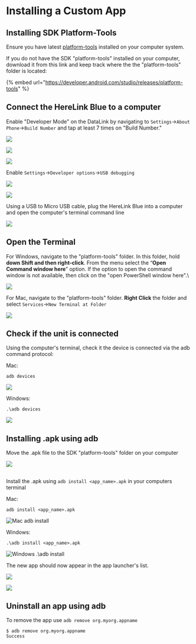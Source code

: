# Installing a Custom App

## Installing SDK Platform-Tools

Ensure you have latest [platform-tools](https://developer.android.com/studio/releases/platform-tools) installed on your computer system.

If you do not have the SDK "platform-tools" installed on your computer, download it from this link and keep track where the the "platform-tools" folder is located:

{% embed url="https://developer.android.com/studio/releases/platform-tools" %}

## Connect the HereLink Blue to a computer

Enable "Developer Mode" on the DataLink by navigating to `Settings`->`About Phone`->`Build Number` and tap at least 7 times on "Build Number."

![](<../../../../../.gitbook/assets/Screen Shot 2021-02-14 at 1.07.56 PM.png>)

![](<../../../../../.gitbook/assets/Screen Shot 2021-02-14 at 1.09.10 PM (2).png>)

![](<../../../../../.gitbook/assets/Screen Shot 2021-02-14 at 1.10.10 PM.png>)

Enable `Settings`->`Developer options`->`USB debugging`

![](<../../../../../.gitbook/assets/Screen Shot 2021-02-14 at 1.11.47 PM.png>)

![](<../../../../../.gitbook/assets/Screen Shot 2021-02-14 at 1.13.17 PM.png>)

Using a USB to Micro USB cable, plug the HereLink Blue into a computer and open the computer's terminal command line

![](../../../../../.gitbook/assets/herelink-computer.jpeg)

## Open the Terminal <a href="#open-the-terminal" id="open-the-terminal"></a>

For Windows, navigate to the "platform-tools" folder. In this folder, hold **down Shift and then right-click**. From the menu select the “**Open Command window here**” option. If the option to open the command window is not available, then click on the "open PowerShell window here".\


![](https://docs.union-robotics.com/\~/files/v0/b/gitbook-28427.appspot.com/o/assets%2F-MTS1Xx6Kx3fwJFjqpWk%2F-MUUbr0dnuRHkGpp73qV%2F-MUUkDY9A-6Upvid92Q7%2FClick-on-the-%E2%80%9COpen-PowerShell-window-here%E2%80%9D-1024x731-1.png?alt=media\&token=28273723-a0ed-48ce-9f01-9c486bfe446d)

For Mac, navigate to the "platform-tools" folder. **Right Click** the folder and select  `Services`->`New Terminal at Folder`

![](<../../../../../.gitbook/assets/Screen Shot 2021-02-26 at 11.14.36 AM.png>)

## Check if the unit is connected

Using the computer's terminal, check it the device is connected via the adb command protocol:

Mac:

```
adb devices

```

![](<../../../../../.gitbook/assets/Screen Shot 2021-02-26 at 11.42.10 AM.png>)

Windows:

```
.\adb devices

```

![](../../../../../.gitbook/assets/In-the-command-windowPowerShell-window-type-the-following-code.png)

## Installing .apk using adb

Move the .apk file to the SDK "platform-tools" folder on your computer

![](<../../../../../.gitbook/assets/Screen Shot 2021-02-26 at 11.19.47 AM.jpg>)

##

Install the .apk using `adb install <app_name>.apk` in your computers terminal

Mac:

```
adb install <app_name>.apk

```

![Mac adb install](<../../../../../.gitbook/assets/Screen Shot 2021-02-26 at 11.17.43 AM.png>)

Windows:

```
.\adb install <app_name>.apk

```

![Windows .\adb install](../../../../../.gitbook/assets/Capture.png)

The new app should now appear in the app launcher's list.

![](../../../../../.gitbook/assets/110.png)

![](../../../../../.gitbook/assets/111.png)

## Uninstall an app using adb

To remove the app use `adb remove org.myorg.appname`

```
$ adb remove org.myorg.appname
Success
```
